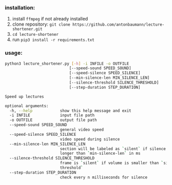 ### installation:
1. install `ffmpeg` if not already installed
2. clone repository: `git clone https://github.com/antonbaumann/lecture-shortener.git`
3. `cd lecture-shortener`
4. run `pip3 install -r requirements.txt`

### usage:
```bash
python3 lecture_shortener.py [-h] -i INFILE -o OUTFILE
                            [--speed-sound SPEED_SOUND]
                            [--speed-silence SPEED_SILENCE]
                            [--min-silence-len MIN_SILENCE_LEN]
                            [--silence-threshold SILENCE_THRESHOLD]
                            [--step-duration STEP_DURATION]

Speed up lectures

optional arguments:
  -h, --help            show this help message and exit
  -i INFILE             input file path
  -o OUTFILE            output file path
  --speed-sound SPEED_SOUND
                        general video speed
  --speed-silence SPEED_SILENCE
                        video speed during silence
  --min-silence-len MIN_SILENCE_LEN
                        section will be labeled as `silent` if silence is
                        longer than `min-silence-len` in ms
  --silence-threshold SILENCE_THRESHOLD
                        frame is `silent` if volume is smaller than `silence-
                        threshold`
  --step-duration STEP_DURATION
                        check every n milliseconds for silence
```
